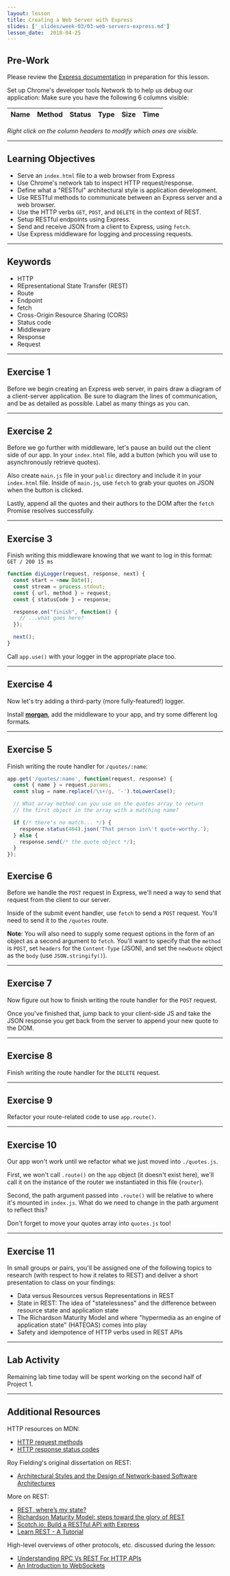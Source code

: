 ```yaml
---
layout: lesson
title: Creating a Web Server with Express
slides: ['_slides/week-03/03-web-servers-express.md']
lesson_date:  2018-04-25
---
```


## Pre-Work

Please review the [Express documentation](http://expressjs.com/) in preparation for this lesson.

Set up Chrome's developer tools Network tb to help us debug our application:
Make sure you have the following 6 columns visible:

| Name | Method | Status | Type | Size | Time |
| ---- | :----- | :----- | :--- | :--- | :--- |


_Right click on the column headers to modify which ones are visible._

---

## Learning Objectives

* Serve an `index.html` file to a web browser from Express
* Use Chrome's network tab to inspect HTTP request/response.
* Define what a "RESTful" architectural style is application development.
* Use RESTful methods to communicate between an Express server and a web browser.
* Use the HTTP verbs `GET`, `POST`, and `DELETE` in the context of REST.
* Setup RESTful endpoints using Express.
* Send and receive JSON from a client to Express, using `fetch`.
* Use Express middleware for logging and processing requests.

---

## Keywords

* HTTP
* REpresentational State Transfer (REST)
* Route
* Endpoint
* fetch
* Cross-Origin Resource Sharing (CORS)
* Status code
* Middleware
* Response
* Request

---

## Exercise 1

Before we begin creating an Express web server, in pairs draw a diagram of a client-server application. Be sure to diagram the lines of communication, and be as detailed as possible. Label as many things as you can.

---

## Exercise 2

Before we go further with middleware, let's pause an build out the client side of our app. In your `index.html` file, add a button (which you will use to asynchronously retrieve quotes).

Also create `main.js` file in your `public` directory and include it in your `index.html` file. Inside of `main.js`, use `fetch` to grab your quotes on JSON when the button is clicked.

Lastly, append all the quotes and their authors to the DOM after the `fetch` Promise resolves successfully.

---

## Exercise 3

Finish writing this middleware knowing that we want to log in this format: `GET / 200 15 ms`

```js
function diyLogger(request, response, next) {
  const start = +new Date();
  const stream = process.stdout;
  const { url, method } = request;
  const { statusCode } = response;

  response.on("finish", function() {
    // ...what goes here?
  });

  next();
}
```

Call `app.use()` with your logger in the appropriate place too.

---

## Exercise 4

Now let's try adding a third-party (more fully-featured!) logger.

Install **[morgan](https://github.com/expressjs/morgan)**, add the middleware to your app, and try some different log formats.

---

## Exercise 5

Finish writing the route handler for `/quotes/:name`:

```js
app.get('/quotes/:name', function(request, response) {
  const { name } = request.params;
  const slug = name.replace(/\s+/g, '-').toLowerCase();

  // What array method can you use on the quotes array to return
  // the first object in the array with a matching name?

  if (/* there's no match... */) {
    response.status(404).json('That person isn\'t quote-worthy.');
  } else {
    response.send(/* the quote object */);
  }
});
```

## Exercise 6

Before we handle the `POST` request in Express, we'll need a way to send that request from the client to our server.

Inside of the submit event handler, use `fetch` to send a `POST` request. You'll need to send it to the `/quotes` route.

**Note**: You will also need to supply some request options in the form of an object as a second argument to `fetch`. You'll want to specify that the `method` is `POST`, set `headers` for the `Content-Type` (JSON), and set the `newQuote` object as the `body` (use `JSON.stringify()`).

---

## Exercise 7

Now figure out how to finish writing the route handler for the `POST` request.

Once you've finished that, jump back to your client-side JS and take the JSON response you get back from the server to append your new quote to the DOM.

---

## Exercise 8

Finish writing the route handler for the `DELETE` request.

---

## Exercise 9

Refactor your route-related code to use `app.route()`.

---

## Exercise 10

Our app won't work until we refactor what we just moved into `./quotes.js`.

First, we won't call `.route()` on the `app` object (it doesn't exist here), we'll call it on the instance of the router we instantiated in this file (`router`).

Second, the path argument passed into `.route()` will be relative to where it's mounted in `index.js`. What do we need to change in the path argument to reflect this?

Don't forget to move your quotes array into `quotes.js` too!

---

## Exercise 11

In small groups or pairs, you'll be assigned one of the following topics to research (with respect to how it relates to REST) and deliver a short presentation to class on your findings:

* Data versus Resources versus Representations in REST
* State in REST: The idea of "statelessness" and the difference between resource state and application state
* The Richardson Maturity Model and where "hypermedia as an engine of application state" (HATEOAS) comes into play
* Safety and idempotence of HTTP verbs used in REST APIs

---

## Lab Activity

Remaining lab time today will be spent working on the second half of Project 1.

---

## Additional Resources

HTTP resources on MDN:

* [HTTP request methods](https://developer.mozilla.org/en-US/docs/Web/HTTP/Methods)
* [HTTP response status codes](https://developer.mozilla.org/en-US/docs/Web/HTTP/Status)

Roy Fielding's original dissertation on REST:

* [Architectural Styles and the Design of Network-based Software Architectures](https://www.ics.uci.edu/~fielding/pubs/dissertation/top.htm)

More on REST:

* [REST, where’s my state?](https://ruben.verborgh.org/blog/2012/08/24/rest-wheres-my-state/)
* [Richardson Maturity Model: steps toward the glory of REST](https://martinfowler.com/articles/richardsonMaturityModel.html)
* [Scotch.io: Build a RESTful API with Express](https://scotch.io/tutorials/build-a-restful-api-using-node-and-express-4)
* [Learn REST - A Tutorial](http://www.restapitutorial.com/)

High-level overviews of other protocols, etc. discussed during the lesson:

* [Understanding RPC Vs REST For HTTP APIs](https://www.smashingmagazine.com/2016/09/understanding-rest-and-rpc-for-http-apis/)
* [An Introduction to WebSockets](http://blog.teamtreehouse.com/an-introduction-to-websockets)
